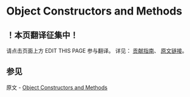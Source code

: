 # Object Constructors and Methods

## ！本页翻译征集中！

请点击页面上方 EDIT THIS PAGE 参与翻译。
详见：
[贡献指南]( https://github.com/JinMuInfo/MongoDB-Manual-zh/blob/master/CONTRIBUTING.md )、
[原文链接](  https://docs.mongodb.com/manual/reference/method/js-constructor/  )。

## 参见

原文 - [Object Constructors and Methods]( https://docs.mongodb.com/manual/reference/method/js-constructor/ )

